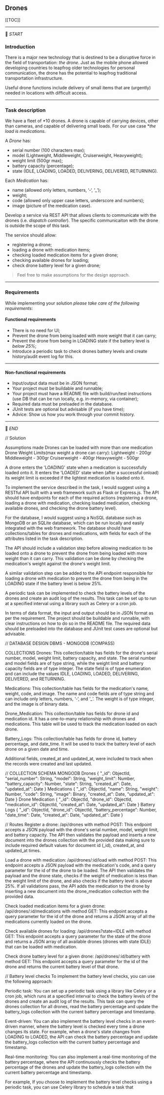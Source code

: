 ## Drones

[[TOC]]

---

:scroll: *START*


### Introduction

There is a major new technology that is destined to be a disruptive force in the field of transportation: *the drone*. Just as the mobile phone allowed developing countries to leapfrog older technologies for personal communication, the drone has the potential to leapfrog traditional transportation infrastructure.

Useful drone functions include delivery of small items that are (urgently) needed in locations with difficult access.

---

### Task description

We have a fleet of *10 drones. A drone is capable of carrying devices, other than cameras, and capable of delivering small loads. For our use case **the load is medications*.

A *Drone* has:
- serial number (100 characters max);
- model (Lightweight, Middleweight, Cruiserweight, Heavyweight);
- weight limit (500gr max);
- battery capacity (percentage);
- state (IDLE, LOADING, LOADED, DELIVERING, DELIVERED, RETURNING).

Each *Medication* has: 
- name (allowed only letters, numbers, ‘-‘, ‘_’);
- weight;
- code (allowed only upper case letters, underscore and numbers);
- image (picture of the medication case).

Develop a service via REST API that allows clients to communicate with the drones (i.e. *dispatch controller*). The specific communicaiton with the drone is outside the scope of this task. 

The service should allow:
- registering a drone;
- loading a drone with medication items;
- checking loaded medication items for a given drone; 
- checking available drones for loading;
- check drone battery level for a given drone;

> Feel free to make assumptions for the design approach. 

---

### Requirements

While implementing your solution *please take care of the following requirements*: 

#### Functional requirements

- There is no need for UI;
- Prevent the drone from being loaded with more weight that it can carry;
- Prevent the drone from being in LOADING state if the battery level is *below 25%*;
- Introduce a periodic task to check drones battery levels and create history/audit event log for this.

---

#### Non-functional requirements

- Input/output data must be in JSON format;
- Your project must be buildable and runnable;
- Your project must have a README file with build/run/test instructions (use DB that can be run locally, e.g. in-memory, via container);
- Required data must be preloaded in the database.
- JUnit tests are optional but advisable (if you have time);
- Advice: Show us how you work through your commit history.

---

:scroll: *END*

// Solution

Assumptions made
Drones can be loaded with more than one medication
Drone Weight Limits(max weight a drone can carry):
Lightweight - 200gr
Middleweight - 300gr
Cruiserweight - 400gr
Heavyweight - 500gr

A drone enters the 'LOADING' state when a medication is successfully loaded onto it. It enters the 'LOADED' state when (after a successful onload) its weight limit is exceeded if the lightest medication is loaded onto it.


To implement the service described in the task, I would suggest using a RESTful API built with a web framework such as Flask or Express.js. The API should have endpoints for each of the required actions (registering a drone, loading a drone with medication, checking loaded medication, checking available drones, and checking the drone battery level).

For the database, I would suggest using a NoSQL database such as MongoDB or an SQLite database, which can be run locally and easily integrated with the web framework. The database should have collections/tables for drones and medications, with fields for each of the attributes listed in the task description.

The API should include a validation step before allowing medication to be loaded onto a drone to prevent the drone from being loaded with more weight than it can carry. This validation can be done by checking the medication's weight against the drone's weight limit.

A similar validation step can be added to the API endpoint responsible for loading a drone with medication to prevent the drone from being in the LOADING state if the battery level is below 25%.

A periodic task can be implemented to check the battery levels of the drones and create an audit log of the results. This task can be set up to run at a specified interval using a library such as Celery or a cron job.

In terms of data format, the input and output should be in JSON format as per the requirement. The project should be buildable and runnable, with clear instructions on how to do so in the README file. The required data should be preloaded into the database and JUnit test cases are optional but advisable.


// DATABASE DESIGN
DBMS - MONGODB (COMPASS)

COLLECTIONS
Drones: This collection/table has fields for the drone's serial number, model, weight limit, battery capacity, and state. The serial number and model fields are of type string, while the weight limit and battery capacity fields are of type integer. The state field is of type enumeration and can include the values IDLE, LOADING, LOADED, DELIVERING, DELIVERED, and RETURNING.

Medications: This collection/table has fields for the medication's name, weight, code, and image. The name and code fields are of type string and can include only letters, numbers, ‘-‘, and ‘_’. The weight is of type integer, and the image is of binary data.

Drone_Medication: This collection/table has fields for drone id and medication id. It has a one-to-many relationship with drones and medications. This table will be used to track the medication loaded on each drone.

Battery_Logs: This collection/table has fields for drone id, battery percentage, and date_time. It will be used to track the battery level of each drone on a given date and time.

Additional fields, created_at and updated_at, were included to track when the records were created and last updated.

// COLLECTION SCHEMA MONGODB
Drones
{
    "_id": ObjectId,
    "serial_number": String,
    "model": String,
    "weight_limit": Number,
    "battery_capacity": Number,
    "state": String,
    "created_at": Date,
    "updated_at": Date
}
Medications
{
    "_id": ObjectId,
    "name": String,
    "weight": Number,
    "code": String,
    "image": Binary,
    "created_at": Date,
    "updated_at": Date
}
Drone Medication
{
    "_id": ObjectId,
    "drone_id": ObjectId,
    "medication_id": ObjectId,
    "created_at": Date,
    "updated_at": Date
}
Battery Logs
{
    "_id": ObjectId,
    "drone_id": ObjectId,
    "battery_percentage": Number,
    "date_time": Date,
    "created_at": Date,
    "updated_at": Date
}

// Routes
Register a drone: /api/drones with method POST: This endpoint accepts a JSON payload with the drone's serial number, model, weight limit, and battery capacity. The API then validates the payload and inserts a new document into the drones collection with the provided data making sure to include required default values for document id (_id), created_at, and updated_at times.

Load a drone with medication: /api/drones/:id/load with method POST: This endpoint accepts a JSON payload with the medication's code, and a query parameter for the id of the drone to be loaded. The API then validates the payload and the drone state, checks if the weight of medication is less than the weight limit of the drone, and also checks if the battery level is above 25%. If all validations pass, the API adds the medication to the drone by inserting a new document into the drone_medication collection with the provided data.

Check loaded medication items for a given drone: /api/drones/:id/medications with method GET: This endpoint accepts a query parameter for the id of the drone and returns a JSON array of all the medications currently loaded on the drone.

Check available drones for loading: /api/drones?state=IDLE with method GET: This endpoint accepts a query parameter for the state of the drone and returns a JSON array of all available drones (drones with state IDLE) that can be loaded with medication.

Check drone battery level for a given drone: /api/drones/:id/battery with method GET: This endpoint accepts a query parameter for the id of the drone and returns the current battery level of that drone.


// Battery level checks
To implement the battery level checks, you can use the following approach:

Periodic task: You can set up a periodic task using a library like Celery or a cron job, which runs at a specified interval to check the battery levels of the drones and create an audit log of the results. This task can query the drones collection for all drones, read the battery percentage and update the battery_logs collection with the current battery percentage and timestamp.

Event-driven: You can also implement the battery level checks in an event-driven manner, where the battery level is checked every time a drone changes its state. For example, when a drone's state changes from LOADING to LOADED, the API can check the battery percentage and update the battery_logs collection with the current battery percentage and timestamp.

Real-time monitoring: You can also implement a real-time monitoring of the battery percentage, where the API continuously checks the battery percentage of the drones and update the battery_logs collection with the current battery percentage and timestamp.

For example, If you choose to implement the battery level checks using a periodic task, you can use Celery library to schedule a task that